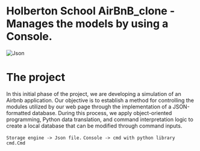 # Holberton School AirBnB_clone - Manages the models by using a Console.
![Json](https://www.opc-router.de/wp-content/uploads/2020/08/was-ist-json_600x250px-1.jpg)

# The project

In this initial phase of the project, we are developing a simulation of an Airbnb application. Our objective is to establish a method for controlling the modules utilized by our web page through the implementation of a JSON-formatted database. During this process, we apply object-oriented programming, Python data translation, and command interpretation logic to create a local database that can be modified through command inputs.

`Storage engine -> Json file.`
`Console -> cmd with python library cmd.Cmd`
